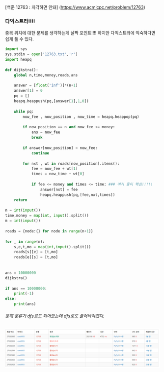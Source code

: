 [백준 12763 : 지각하면 안돼] (https://www.acmicpc.net/problem/12763)



### 다익스트라!!!!



중복 위치에 대한 문제를 생각하는게 살짝 포인트!!!! 하지만 다익스트라에 익숙하다면 쉽게 풀 수 있다.



```python
import sys
sys.stdin = open('12763.txt','r')
import heapq

def dijkstra():
    global n,time,money,roads,ans

    answer = [float('inf')]*(n+1)
    answer[1] = 0
    pq = []
    heapq.heappush(pq,[answer[1],1,0])

    while pq:
        now_fee , now_position , now_time = heapq.heappop(pq)

        if now_position == n and now_fee <= money:
            ans = now_fee
            break

        if answer[now_position] < now_fee:
            continue

        for nxt , wt in roads[now_position].items():
            fee = now_fee + wt[1]
            times = now_time + wt[0]

            if fee <= money and times <= time: ### 여기 줄이 핵심!!!!!
                answer[nxt] = fee
                heapq.heappush(pq,[fee,nxt,times])
    return 

n = int(input())
time,money = map(int, input().split())
m = int(input())

roads = {node:{} for node in range(n+1)}

for _ in range(m):
    s,e,t,mo = map(int,input().split())
    roads[s][e] = [t,mo]
    roads[e][s] = [t,mo]


ans = 10000000
dijkstra()

if ans == 10000000:
    print(-1)
else:
    print(ans)


```



###### 문제 분류가 dfs로도 되어있는데 dfs로도 풀어봐야겠다. 



![20210307_005713](20210307_005713.png)